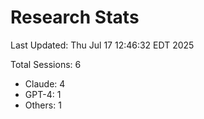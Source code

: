 # Research Stats

Last Updated: Thu Jul 17 12:46:32 EDT 2025

Total Sessions: 6
- Claude:        4
- GPT-4:        1
- Others:        1
